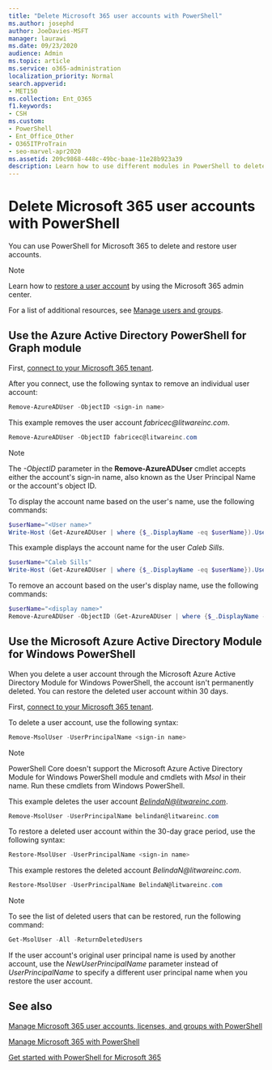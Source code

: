 ```yaml
---
title: "Delete Microsoft 365 user accounts with PowerShell"
ms.author: josephd
author: JoeDavies-MSFT
manager: laurawi
ms.date: 09/23/2020
audience: Admin
ms.topic: article
ms.service: o365-administration
localization_priority: Normal
search.appverid:
- MET150
ms.collection: Ent_O365
f1.keywords:
- CSH
ms.custom: 
- PowerShell
- Ent_Office_Other
- O365ITProTrain
- seo-marvel-apr2020
ms.assetid: 209c9868-448c-49bc-baae-11e28b923a39
description: Learn how to use different modules in PowerShell to delete Microsoft 365 user accounts.
---
```


# Delete Microsoft 365 user accounts with PowerShell

You can use PowerShell for Microsoft 365 to delete and restore user accounts.

>[!Note]
>Learn how to [restore a user account](../admin/add-users/restore-user.md) by using the Microsoft 365 admin center.
>
>For a list of additional resources, see [Manage users and groups](../admin/add-users/index.yml).
>   
   
## Use the Azure Active Directory PowerShell for Graph module

First, [connect to your Microsoft 365 tenant](connect-to-microsoft-365-powershell.md#connect-with-the-azure-active-directory-powershell-for-graph-module).

After you connect, use the following syntax to remove an individual user account:
  
```powershell
Remove-AzureADUser -ObjectID <sign-in name>
```

This example removes the user account *fabricec\@litwareinc.com*.
  
```powershell
Remove-AzureADUser -ObjectID fabricec@litwareinc.com
```

> [!NOTE]
> The *-ObjectID* parameter in the **Remove-AzureADUser** cmdlet accepts either the account's sign-in name, also known as the User Principal Name or the account's object ID.
  
To display the account name based on the user's name, use the following commands:
  
```powershell
$userName="<User name>"
Write-Host (Get-AzureADUser | where {$_.DisplayName -eq $userName}).UserPrincipalName
```

This example displays the account name for the user *Caleb Sills*.
  
```powershell
$userName="Caleb Sills"
Write-Host (Get-AzureADUser | where {$_.DisplayName -eq $userName}).UserPrincipalName
```

To remove an account based on the user's display name, use the following commands:
  
```powershell
$userName="<display name>"
Remove-AzureADUser -ObjectID (Get-AzureADUser | where {$_.DisplayName -eq $userName}).UserPrincipalName
```

## Use the Microsoft Azure Active Directory Module for Windows PowerShell

When you delete a user account through the Microsoft Azure Active Directory Module for Windows PowerShell, the account isn't permanently deleted. You can restore the deleted user account within 30 days.

First, [connect to your Microsoft 365 tenant](connect-to-microsoft-365-powershell.md#connect-with-the-microsoft-azure-active-directory-module-for-windows-powershell).

To delete a user account, use the following syntax:
  
```powershell
Remove-MsolUser -UserPrincipalName <sign-in name>
```

>[!Note]
>PowerShell Core doesn't support the Microsoft Azure Active Directory Module for Windows PowerShell module and cmdlets with *Msol* in their name. Run these cmdlets from Windows PowerShell.
>

This example deletes the user account *BelindaN@litwareinc.com*.
  
```powershell
Remove-MsolUser -UserPrincipalName belindan@litwareinc.com
```

To restore a deleted user account within the 30-day grace period, use the following syntax:
  
```powershell
Restore-MsolUser -UserPrincipalName <sign-in name>
```

This example restores the deleted account *BelindaN\@litwareinc.com*.
  
```powershell
Restore-MsolUser -UserPrincipalName BelindaN@litwareinc.com
```

>[!Note]
> To see the list of deleted users that can be restored, run the following command:
>    
> ```powershell
> Get-MsolUser -All -ReturnDeletedUsers
> ```
>
> If the user account's original user principal name is used by another account, use the _NewUserPrincipalName_ parameter instead of _UserPrincipalName_ to specify a different user principal name when you restore the user account.


## See also

[Manage Microsoft 365 user accounts, licenses, and groups with PowerShell](manage-user-accounts-and-licenses-with-microsoft-365-powershell.md)
  
[Manage Microsoft 365 with PowerShell](manage-microsoft-365-with-microsoft-365-powershell.md)
  
[Get started with PowerShell for Microsoft 365](getting-started-with-microsoft-365-powershell.md)